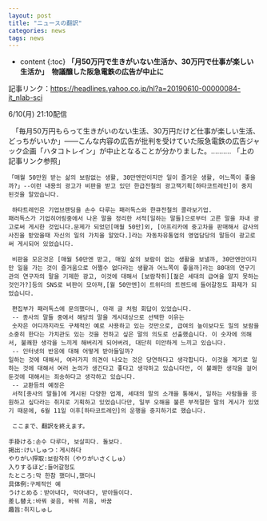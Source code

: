 ```yaml
---
layout: post
title: "ニュースの翻訳"
categories: news
tags: news
---
```

* content
{:toc}
**「月50万円で生きがいない生活か、30万円で仕事が楽しい生活か」　物議醸した阪急電鉄の広告が中止に**

記事リンク：https://headlines.yahoo.co.jp/hl?a=20190610-00000084-it_nlab-sci

6/10(月) 21:10配信 

　「毎月50万円もらって生きがいのない生活、30万円だけど仕事が楽しい生活、どっちがいいか」――こんな内容の広告が批判を受けていた阪急電鉄の広告ジャック企画「ハタコトレイン」が中止となることが分かりました。.......... 「上の記事リンク参照」

```
「매월 50만원 받는 삶의 보람없는 생활, 30만엔만이지만 일이 즐거운 생활, 어느쪽이 좋을까?」--이런 내용의 광고가 비판을 받고 있던 한급전철의 광고잭기획[하타코트레인]이 중지 된것을 알았습니다.

 하타트레인은 기업브랜딩을 손수 다루는 패러독스와 한큐전철의 콜라보기업.
패러독스가 기업히어링중에서 나온 말을 정리한 서적[일하는 말들]으로부터 고른 말을 차내 광고로써 게시한 것입니다.문제가 되었던[매월 50만]외, [아프리카에 중고차을 판매해서 감사의 사진을 받았을때 자신의 일의 가치을 알았다.]라는 자동차유통업의 영업담당의 말등이 광고로써 게시되어 있었습니다.

 비판을 모은것은 [매월 50만엔 받고, 매일 삶의 보람이 없는 생활을 보낼까, 30만엔만이지만 일을 가는 것이 즐거움으로 어쩔수 없다라는 생활과 어느쪽이 좋을까]라는 80대의 연구기관의 연구자의 말을 기제한 광고, 이것에 대해서 [보람착쥐][젊은 세대의 급여을 알지 못하는 것인가?]등의 SNS로 비판이 모아져,[월 50만엔]이 트위터의 트렌드에 들어갈정도 화제가 되었습니다.

 편집부가 패러독스에 문의했더니, 아래 글 처럼 회답이 있었습니다.
 -- 종사의 말들 중에서 해당의 말을 게시대상으로 선택한 이유는
 숫자은 어디까지라도 구체적인 예로 사용하고 있는 것만으로, 급여의 높이보다도 일의 보람을 소중히 한다는 가치관도 있는 것을 전하고 싶은 말의 의도로 선출했습니다. 이 숫자에 의해서, 불쾌한 생각을 느끼게 해버리게 되어버려, 대단히 미안하게 느끼고 있습니다.
 -- 인터넷의 반응에 대해 어떻게 받아들일까?
일하는 것에 대해서, 여러가지 의견이 나오는 것은 당연하다고 생각합니다. 이것을 계기로 일하는 것에 대해서 여러 논의가 생긴다고 좋다고 생각하고 있습니다만, 이 불쾌한 생각을 걸어둔것에 대해서는 죄송하다고 생각하고 있습니다.
 -- 교환등의 예정은
 서적[종사의 말들]에 게시된 다양한 업계, 세대의 말의 소개을 통해서, 일하는 사람들을 응원하고 싶다라는 취지로 기획하고 있었습니다만, 일부 오해을 불른 부적절한 말의 게시가 있었기 때문에, 6월 11일 이후[하타코트레인]의 운행을 중지하기로 했습니다.
 
 ここまで、翻訳を終えます。
```
```
手掛ける:손수 다루다, 보살피다. 돌보다.
掲出:けいしゅつ：게시하다
やりがい搾取:보람착쥐（やりがいさくしゅ）
入りするほど:들어갈정도
たところ:막 한참 했더니,했더니
具体例:구체적인 예
うけとめる：받아내다, 막아내다, 받아들이다.
差し替え:바꿔 꽂음, 바꿔 끼움, 바꿈
趣旨:취지しゅし
```